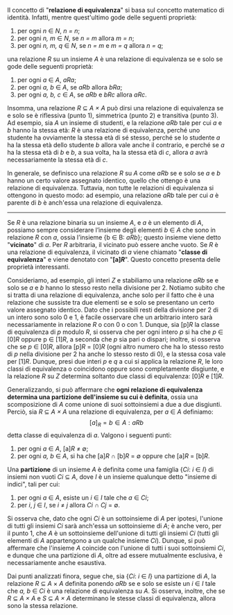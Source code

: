 Il concetto di "**relazione di equivalenza**" si basa sul concetto matematico di identità. Infatti, mentre quest'ultimo gode delle seguenti proprietà:
1. per ogni *n* ∈ *N*, *n = n*;
2. per ogni *n, m* ∈ *N*, se *n = m* allora *m = n*;
3. per ogni *n, m, q* ∈ *N*, se *n = m* e *m = q* allora *n = q*;

una relazione *R* su un insieme *A* è una relazione di equivalenza se e solo se gode delle seguenti proprietà:
1. per ogni *a* ∈ *A*, *aRa*;
2. per ogni *a, b* ∈ *A*, se *aRb* allora *bRa*;
3. per ogni *a, b, c* ∈ *A*, se *aRb* e *bRc* allora *aRc*.

Insomma, una relazione *R* ⊆ *A × A* può dirsi una relazione di equivalenza se e solo se è riflessiva (punto 1), simmetrica (punto 2) e transitiva (punto 3). Ad esempio, sia *A* un insieme di studenti, e la relazione *aRb* tale per cui *a* e *b* hanno la stessa età: *R* è una relazione di equivalenza, perché uno studente ha ovviamente la stessa età di sé stesso, perché se lo studente *a* ha la stessa età dello studente *b* allora vale anche il contrario, e perché se *a* ha la stessa età di *b* e *b*, a sua volta, ha la stessa età di *c*, allora *a* avrà necessariamente la stessa età di *c*.

In generale, se definisco una relazione *R* su *A* come *aRb* se e solo se *a* e *b* hanno un certo valore assegnato identico, quello che ottengo è una relazione di equivalenza. Tuttavia, non tutte le relazioni di equivalenza si ottengono in questo modo: ad esempio, una relazione *aRb* tale per cui *a* è parente di *b* è anch'essa una relazione di equivalenza.
___
Se *R* è una relazione binaria su un insieme *A*, e *a* è un elemento di *A*, possiamo sempre considerare l’insieme degli elementi *b* ∈ *A* che sono in relazione *R* con *a*, ossia l’insieme {b ∈ B: *aRb*}; questo insieme viene detto "**vicinato**" di *a*. Per *R* arbitraria, il vicinato può essere anche vuoto. Se *R* è una relazione di
equivalenza, il vicinato di *a* viene chiamato "**classe di equivalenza**" e viene denotato con "**[a]*R***". Questo concetto presenta delle proprietà interessanti.

Consideriamo, ad esempio, gli interi *Z* e stabiliamo una relazione *aRb* se e solo se *a* e *b* hanno lo stesso resto nella divisione per 2. Notiamo subito che si tratta di una relazione di equivalenza, anche solo per il fatto che è una relazione che sussiste tra due elementi se e solo se presentano un certo valore assegnato identico. Dato che i possibili resti della divisione per 2 di un intero sono solo 0 e 1, è facile osservare che un arbitrario intero sarà necessariamente in relazione *R* o con 0 o con 1. Dunque, sia [p]*R*  la classe di equivalenza di *p* modulo *R*, si osserva che per ogni intero *p* si ha che *p* ∈ [0]*R* oppure p ∈ [1]*R*, a seconda che *p* sia pari o dispari; inoltre, si osserva che se *p* ∈ [0]*R*, allora [p]*R* = [0]*R* (ogni altro numero che ha lo stesso resto di *p* nella divisione per 2 ha anche lo stesso resto di 0), e la stessa cosa vale per [1]*R*. Dunque, presi due interi *p* e *q* a cui si applica la relazione *R*, le loro classi di equivalenza o coincidono oppure sono
completamente disgiunte, e la relazione *R* su *Z* determina soltanto due classi di equivalenza: [0]*R* e [1]*R*.

Generalizzando, si può affermare che **ogni relazione di equivalenza determina una partizione dell'insieme su cui è definita**, ossia una scomposizione di *A* come unione di suoi sottoinsiemi a due a due disgiunti. Perciò, sia *R* ⊆ *A × A* una relazione di equivalenza, per *a* ∈ *A* definiamo:
$$[a]_R = {b ∈ A: aRb}$$
detta classe di equivalenza di *a*. Valgono i seguenti punti:
1. per ogni *a* ∈ *A*, [a]*R* ≠ ∅;
2. per ogni *a, b* ∈ *A*, si ha che [a]*R* ∩ [b]*R* = ∅ oppure che [a]*R* = [b]*R*.

Una **partizione** di un insieme *A* è definita come una famiglia {*Ci*: *i* ∈ *I*} di insiemi non vuoti *Ci* ⊆ *A*, dove *I* è un insieme qualunque detto "insieme di indici", tali per cui:
1. per ogni *a* ∈ *A*, esiste un *i* ∈ *I* tale che *a* ∈ *Ci*;
2. per *i*, *j* ∈ *I*, se *i* ≠ *j* allora *Ci* ∩ *Cj* = ∅.

Si osserva che, dato che ogni *Ci* è un sottoinsieme di *A* per ipotesi, l'unione di tutti gli insiemi *Ci* sarà anch'essa un sottoinsieme di *A*; è anche vero, per il punto 1, che *A* è un sottoinsieme dell'unione di tutti gli insiemi *Ci* (tutti gli elementi di *A* appartengono a un qualche insieme *Ci*). Dunque, si può affermare che l'insieme *A* coincide con l'unione di tutti i suoi sottoinsiemi *Ci*, e dunque che una partizione di *A*, oltre ad essere mutualmente esclusiva, è necessariamente anche esaustiva.

Dai punti analizzati finora, segue che, sia {*Ci*: *i* ∈ *I*} una partizione di *A*, la relazione *R* ⊆ *A* × *A* definita ponendo *aRb* se e solo se esiste un *i* ∈ *I* tale che *a, b* ∈ *Ci* è una relazione di equivalenza su *A*. Si osserva, inoltre, che se *R* ⊆ *A × A* e *S* ⊆ *A × A* determinano le stesse classi di equivalenza, allora sono la stessa relazione.